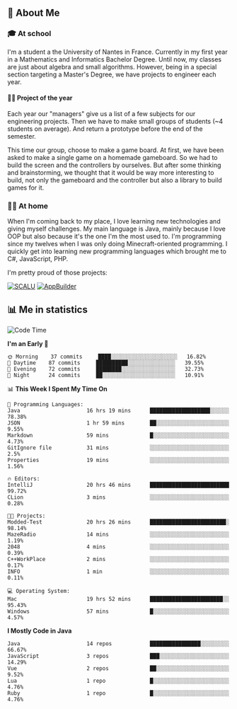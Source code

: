 ## 👀 About Me

### 🎓 At school

I'm a student a the University of Nantes in France. Currently in my first year in a Mathematics and Informatics Bachelor Degree. Until now, my classes are just about algebra and small algorithms. However, being in a special section targeting a Master's Degree, we have projects to engineer each year. 

#### 🔧🔬 Project of the year

Each year our "managers" give us a list of a few subjects for our engineering projects. Then we have to make small groups of students (~4 students on average). And return a prototype before the end of the semester.

This time our group, choose to make a game board. At first, we have been asked to make a single game on a homemade gameboard. So we had to build the screen and the controllers by ourselves. 
But after some thinking and brainstorming, we thought that it would be way more interesting to build, not only the gameboard and the controller but also a library to build games for it.

### 👨‍💻 At home

When I'm coming back to my place, I love learning new technologies and giving myself challenges. My main language is Java, mainly because I love OOP but also because it's the one I'm the most used to. I'm programming since my twelves when I was only doing Minecraft-oriented programming.  I quickly get into learning new programming languages which brought me to C#, JavaScript, PHP. 

I'm pretty proud of those projects:

[![SCALU](https://github-readme-stats.vercel.app/api/pin?username=renardfute&repo=SCALU)](https://github.com/renardfute/scalu)
[![AppBuilder](https://github-readme-stats.vercel.app/api/pin?username=pulsedev2&repo=AppBuilder)](https://github.com/pulsedev2/AppBuilder)

## 📊 Me in statistics
<!--START_SECTION:waka-->
![Code Time](http://img.shields.io/badge/Code%20Time-63%20hrs%2027%20mins-blue)

**I'm an Early 🐤** 

```text
🌞 Morning    37 commits     ████░░░░░░░░░░░░░░░░░░░░░   16.82% 
🌆 Daytime    87 commits     ██████████░░░░░░░░░░░░░░░   39.55% 
🌃 Evening    72 commits     ████████░░░░░░░░░░░░░░░░░   32.73% 
🌙 Night      24 commits     ██░░░░░░░░░░░░░░░░░░░░░░░   10.91%

```


📊 **This Week I Spent My Time On** 

```text
💬 Programming Languages: 
Java                     16 hrs 19 mins      ███████████████████░░░░░░   78.38% 
JSON                     1 hr 59 mins        ██░░░░░░░░░░░░░░░░░░░░░░░   9.55% 
Markdown                 59 mins             █░░░░░░░░░░░░░░░░░░░░░░░░   4.73% 
GitIgnore file           31 mins             ░░░░░░░░░░░░░░░░░░░░░░░░░   2.5% 
Properties               19 mins             ░░░░░░░░░░░░░░░░░░░░░░░░░   1.56%

🔥 Editors: 
IntelliJ                 20 hrs 46 mins      █████████████████████████   99.72% 
CLion                    3 mins              ░░░░░░░░░░░░░░░░░░░░░░░░░   0.28%

🐱‍💻 Projects: 
Modded-Test              20 hrs 26 mins      ████████████████████████░   98.14% 
MazeRadio                14 mins             ░░░░░░░░░░░░░░░░░░░░░░░░░   1.19% 
2048                     4 mins              ░░░░░░░░░░░░░░░░░░░░░░░░░   0.39% 
C++WorkPlace             2 mins              ░░░░░░░░░░░░░░░░░░░░░░░░░   0.17% 
INFO                     1 min               ░░░░░░░░░░░░░░░░░░░░░░░░░   0.11%

💻 Operating System: 
Mac                      19 hrs 52 mins      ███████████████████████░░   95.43% 
Windows                  57 mins             █░░░░░░░░░░░░░░░░░░░░░░░░   4.57%

```

**I Mostly Code in Java** 

```text
Java                     14 repos            ████████████████░░░░░░░░░   66.67% 
JavaScript               3 repos             ███░░░░░░░░░░░░░░░░░░░░░░   14.29% 
Vue                      2 repos             ██░░░░░░░░░░░░░░░░░░░░░░░   9.52% 
Lua                      1 repo              █░░░░░░░░░░░░░░░░░░░░░░░░   4.76% 
Ruby                     1 repo              █░░░░░░░░░░░░░░░░░░░░░░░░   4.76%

```



<!--END_SECTION:waka-->
